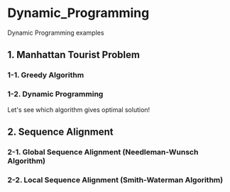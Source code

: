 # Dynamic_Programming     
Dynamic Programming examples     

## 1. Manhattan Tourist Problem     
### 1-1. Greedy Algorithm     
### 1-2. Dynamic Programming     
Let's see which algorithm gives optimal solution!     

## 2. Sequence Alignment     
### 2-1. Global Sequence Alignment (Needleman-Wunsch Algorithm)     
### 2-2. Local Sequence Alignment (Smith-Waterman Algorithm)     
